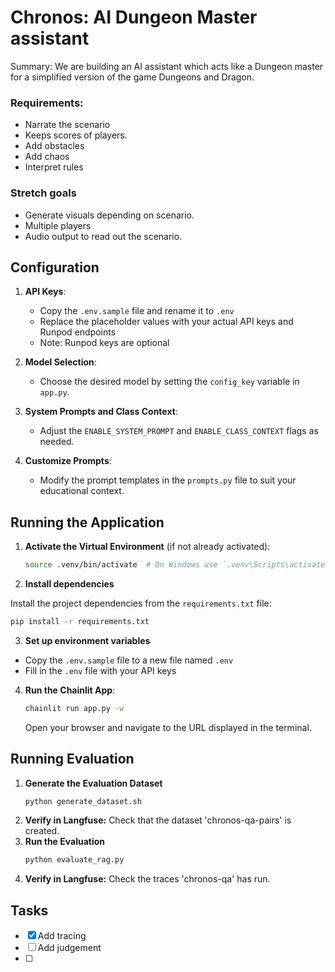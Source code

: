 # Chronos: AI Dungeon Master assistant

Summary: We are building an AI assistant which acts like a Dungeon master for a simplified version of the game Dungeons and Dragon. 

### Requirements:

- Narrate the scenario
- Keeps scores of players.  
- Add obstacles 
- Add chaos
- Interpret rules

### Stretch goals
- Generate visuals depending on scenario. 
- Multiple players
- Audio output to read out the scenario. 

## Configuration

1. **API Keys**: 
   - Copy the `.env.sample` file and rename it to `.env`
   - Replace the placeholder values with your actual API keys and Runpod endpoints
   - Note: Runpod keys are optional

2. **Model Selection**:
   - Choose the desired model by setting the `config_key` variable in `app.py`.

3. **System Prompts and Class Context**:
   - Adjust the `ENABLE_SYSTEM_PROMPT` and `ENABLE_CLASS_CONTEXT` flags as needed.

4. **Customize Prompts**:
   - Modify the prompt templates in the `prompts.py` file to suit your educational context.

## Running the Application

1. **Activate the Virtual Environment** (if not already activated):
   ```sh
   source .venv/bin/activate  # On Windows use `.venv\Scripts\activate`
   ```
2. **Install dependencies**

Install the project dependencies from the `requirements.txt` file:

```bash
pip install -r requirements.txt
```

3. **Set up environment variables**

- Copy the `.env.sample` file to a new file named `.env`
- Fill in the `.env` file with your API keys


4. **Run the Chainlit App**:
   ```sh
   chainlit run app.py -w
   ```
   Open your browser and navigate to the URL displayed in the terminal.
   
## Running Evaluation
1. **Generate the Evaluation Dataset**
   ```sh
   python generate_dataset.sh
   ```
2. **Verify in Langfuse:** Check that the dataset 'chronos-qa-pairs' is created.
3. **Run the Evaluation**
   ```sh
   python evaluate_rag.py
   ```
4. **Verify in Langfuse:** Check the traces 'chronos-qa' has run.

## Tasks

- [x] Add tracing
- [ ] Add judgement
- [ ] 
